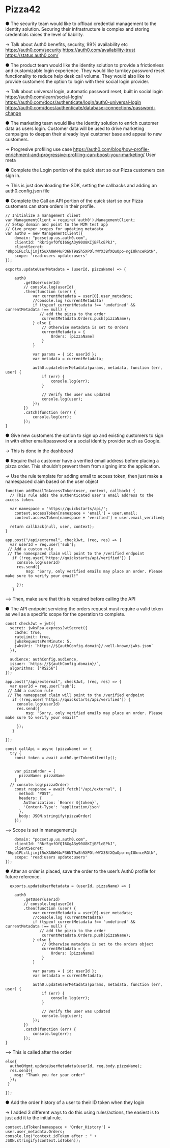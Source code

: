 # Pizza42



● The security team would like to offload credential management to the identity solution. Securing their infrastructure is complex and storing credentials raises the level of liability. 

-> Talk about Auth0 benefits, security, 99% availability etc
https://auth0.com/security
https://auth0.com/availability-trust
https://status.auth0.com/

● The product team would like the identity solution to provide a frictionless and customizable login experience. They would like turnkey password reset functionality to reduce help desk call volume. They would also like to provide customers the option to login with their social login provider.

-> Talk about universal login, automatic password reset, built in social login
https://auth0.com/learn/social-login/
https://auth0.com/docs/authenticate/login/auth0-universal-login
https://auth0.com/docs/authenticate/database-connections/password-change

● The marketing team would like the identity solution to enrich customer data as users login. Customer data will be used to drive marketing campaigns to deepen their already loyal customer base and appeal to new customers.

-> Progresive profiling use case
https://auth0.com/blog/how-profile-enrichment-and-progressive-profiling-can-boost-your-marketing/
User meta


● Complete the Login portion of the quick start so our Pizza customers can sign in.

-> This is just downloading the SDK, setting the callbacks and adding an auth0.config.json file

● Complete the Call an API portion of the quick start so our Pizza customers can store
orders in their profile.

```
// Initialize a management client
var ManagementClient = require('auth0').ManagementClient;
// Setup domain and point to the M2M test app
// Give proper scopes for updating metadata
var auth0 = new ManagementClient({
    domain: "pocsetup.us.auth0.com",
    clientId: "Rkr5gvfOfQI6GgA3y90U8KIjBFlcEPkJ",
    clientSecret: '8hpb1FLclLjimjt5uXA0WH4uP36NT9aSh5XPOlrWYX3BfXQuOpo-ngIUknceRGtN',
    scope: 'read:users update:users'
});

exports.updateUserMetadata = (userId, pizzaName) => {

    auth0
        .getUser(userId)
        // console.log(userId)
        .then(function (user) {
            var currentMetadata = user[0].user_metadata;
            //console.log (currentMetadata)
            if (typeof currentMetadata !== 'undefined' && currentMetadata !== null) {
               // add the pizza to the order
                currentMetadata.Orders.push(pizzaName);
            } else {
                // Otherwise metadata is set to Orders
                currentMetadata = {
                    Orders: [pizzaName]
                }
            }

            var params = { id: userId };
            var metadata = currentMetadata;

            auth0.updateUserMetadata(params, metadata, function (err, user) {
                if (err) {
                    console.log(err);
                }

                // Verify the user was updated
                console.log(user);
            });
        })
        .catch(function (err) {
            console.log(err);
        });
}
```

● Give new customers the option to sign up and existing customers to sign in with either
email/password or a social identity provider such as Google.

-> This is done in the dashboard

● Require that a customer have a verified email address before placing a pizza order. This
shouldn’t prevent them from signing into the application.

-> Use the rule template for adding email to access token, then just make a namespaced claim based on the user object

```
function addEmailToAccessToken(user, context, callback) {
  // This rule adds the authenticated user's email address to the access token.

  var namespace = 'https://quickstarts/api/';
	context.accessToken[namespace + 'email'] = user.email;
	context.accessToken[namespace + 'verified'] = user.email_verified;
         
  return callback(null, user, context);
}
```

```
app.post("/api/external", checkJwt, (req, res) => {
  var userId = req.user['sub'];
 // Add a custom rule
 // The namespaced claim will point to the /verified endpoint
   if (!req.user['https://quickstarts/api/verified']) {
     console.log(userId)
     res.send({
         msg: "Sorry, only verified emails may place an order. Please make sure to verify your email!"         

     });
   }
 ```
   
--> Then, make sure that this is required before calling the API 

● The API endpoint servicing the orders request must require a valid token as well as a
specific scope for the operation to complete.


```
const checkJwt = jwt({
  secret: jwksRsa.expressJwtSecret({
    cache: true,
    rateLimit: true,
    jwksRequestsPerMinute: 5,
    jwksUri: `https://${authConfig.domain}/.well-known/jwks.json`
  }),

  audience: authConfig.audience,
  issuer: `https://${authConfig.domain}/`,
  algorithms: ["RS256"]
});

app.post("/api/external", checkJwt, (req, res) => {
  var userId = req.user['sub'];
 // Add a custom rule
 // The namespaced claim will point to the /verified endpoint
   if (!req.user['https://quickstarts/api/verified']) {
     console.log(userId)
     res.send({
         msg: "Sorry, only verified emails may place an order. Please make sure to verify your email!"         

     });
   }
  
});
```


```
const callApi = async (pizzaName) => {
  try {
    const token = await auth0.getTokenSilently();

    
    var pizzaOrder = {
      pizzaName: pizzaName
    }
  // console.log(pizzaOrder)
    const response = await fetch("/api/external", {
      method: 'POST',
      headers: {
        Authorization: `Bearer ${token}`,
        'Content-Type': 'application/json'
      },
      body: JSON.stringify(pizzaOrder)
    });
```
--> Scope is set in management.js
```var auth0 = new ManagementClient({
    domain: "pocsetup.us.auth0.com",
    clientId: "Rkr5gvfOfQI6GgA3y90U8KIjBFlcEPkJ",
    clientSecret: '8hpb1FLclLjimjt5uXA0WH4uP36NT9aSh5XPOlrWYX3BfXQuOpo-ngIUknceRGtN',
    scope: 'read:users update:users'
});
```

● After an order is placed, save the order to the user’s Auth0 profile for future reference.
```
  exports.updateUserMetadata = (userId, pizzaName) => {

    auth0
        .getUser(userId)
        // console.log(userId)
        .then(function (user) {
            var currentMetadata = user[0].user_metadata;
            //console.log (currentMetadata)
            if (typeof currentMetadata !== 'undefined' && currentMetadata !== null) {
               // add the pizza to the order
                currentMetadata.Orders.push(pizzaName);
            } else {
                // Otherwise metadata is set to the orders object
                currentMetadata = {
                    Orders: [pizzaName]
                }
            }

            var params = { id: userId };
            var metadata = currentMetadata;

            auth0.updateUserMetadata(params, metadata, function (err, user) {
                if (err) {
                    console.log(err);
                }

                // Verify the user was updated
                console.log(user);
            });
        })
        .catch(function (err) {
            console.log(err);
        });
}
```

--> This is called after the order 
```  
else{
  autho0Mgmt.updateUserMetadata(userId, req.body.pizzaName);
  res.send({
    msg: "Thank you for your order"
  });
 }
  
});
```

● Add the order history of a user to their ID token when they login

-> I added 3 different ways to do this using rules/actions, the easiest is to just add it to the initial rule. 
```
context.idToken[namespace + 'Order_History'] = user.user_metadata.Orders;
console.log("context.idToken after : " + JSON.stringify(context.idToken));
```
